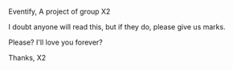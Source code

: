 Eventify, A project of group X2

I doubt anyone will read this, but if they do,
please give us marks.


Please? I'll love you forever?

Thanks,
X2
